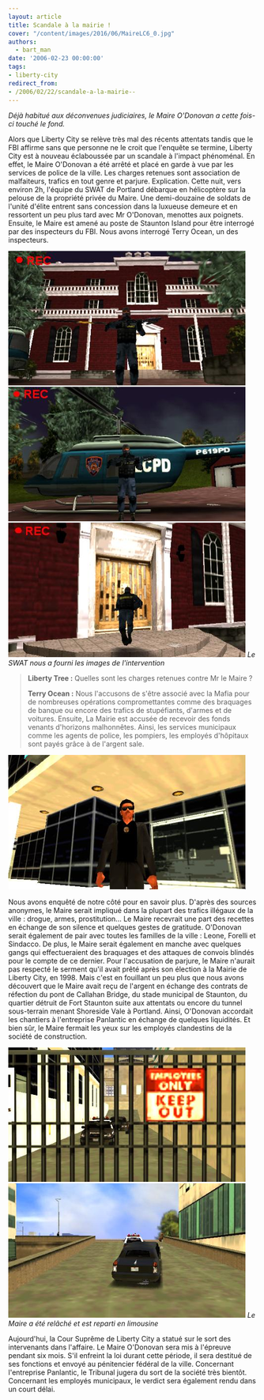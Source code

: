 ```yaml
---
layout: article
title: Scandale à la mairie !
cover: "/content/images/2016/06/MaireLC6_0.jpg"
authors:
  - bart_man
date: '2006-02-23 00:00:00'
tags:
- liberty-city
redirect_from:
- /2006/02/22/scandale-a-la-mairie--
---
```


_Déjà habitué aux déconvenues judiciaires, le Maire O'Donovan a cette fois-ci touché le fond._

Alors que Liberty City se relève très mal des récents attentats tandis que le FBI affirme sans que personne ne le croit que l'enquête se termine, Liberty City est à nouveau éclaboussée par un scandale à l'impact phénoménal. En effet, le Maire O'Donovan a été arrêté et placé en garde à vue par les services de police de la ville. Les charges retenues sont association de malfaiteurs, trafics en tout genre et parjure. Explication. Cette nuit, vers environ 2h, l'équipe du SWAT de Portland débarque en hélicoptère sur la pelouse de la propriété privée du Maire. Une demi-douzaine de soldats de l'unité d'élite entrent sans concession dans la luxueuse demeure et en ressortent un peu plus tard avec Mr O'Donovan, menottes aux poignets. Ensuite, le Maire est amené au poste de Staunton Island pour être interrogé par des inspecteurs du FBI. Nous avons interrogé Terry Ocean, un des inspecteurs.

![](/content/images/2005/01/MaireLC2.jpg)
![](/content/images/2005/01/MaireLC3.jpg)
![Le SWAT nous a fourni les images de l'intervention](/content/images/2005/01/MaireLC4.jpg)
_Le SWAT nous a fourni les images de l'intervention_

> **Liberty Tree :** Quelles sont les charges retenues contre Mr le Maire ?
> 
> **Terry Ocean :** Nous l'accusons de s'être associé avec la Mafia pour de nombreuses opérations compromettantes comme des braquages de banque ou encore des trafics de stupéfiants, d'armes et de voitures. Ensuite, La Mairie est accusée de recevoir des fonds venants d'horizons malhonnêtes. Ainsi, les services municipaux comme les agents de police, les pompiers, les employés d'hôpitaux sont payés grâce à de l'argent sale.

![](/content/images/2005/01/MaireLC1.jpg)

Nous avons enquêté de notre côté pour en savoir plus. D'après des sources anonymes, le Maire serait impliqué dans la plupart des trafics illégaux de la ville : drogue, armes, prostitution... Le Maire recevrait une part des recettes en échange de son silence et quelques gestes de gratitude. O'Donovan serait également de pair avec toutes les familles de la ville : Leone, Forelli et Sindacco. De plus, le Maire serait également en manche avec quelques gangs qui effectueraient des braquages et des attaques de convois blindés pour le compte de ce dernier. Pour l'accusation de parjure, le Maire n'aurait pas respecté le serment qu'il avait prêté après son élection à la Mairie de Liberty City, en 1998. Mais c'est en fouillant un peu plus que nous avons découvert que le Maire avait reçu de l'argent en échange des contrats de réfection du pont de Callahan Bridge, du stade municipal de Staunton, du quartier détruit de Fort Staunton suite aux attentats ou encore du tunnel sous-terrain menant Shoreside Vale à Portland. Ainsi, O'Donovan accordait les chantiers à l'entreprise Panlantic en échange de quelques liquidités. Et bien sûr, le Maire fermait les yeux sur les employés clandestins de la société de construction.

![](/content/images/2005/01/MaireLC5.jpg)
![Le Maire a été relâché et est reparti en limousine](/content/images/2005/01/MaireLC6.jpg)
_Le Maire a été relâché et est reparti en limousine_

Aujourd'hui, la Cour Suprême de Liberty City a statué sur le sort des intervenants dans l'affaire. Le Maire O'Donovan sera mis à l'épreuve pendant six mois. S'il enfreint la loi durant cette période, il sera destitué de ses fonctions et envoyé au pénitencier fédéral de la ville. Concernant l'entreprise Panlantic, le Tribunal jugera du sort de la société très bientôt. Concernant les employés municipaux, le verdict sera également rendu dans un court délai.
